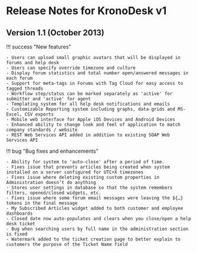 # Release Notes for KronoDesk v1

## Version 1.1 (October 2013)

!!! success "New features"

    - Users can upload small graphic avatars that will be displayed in forums and help desk
    - Users can specify override timezone and culture
    - Display forum statistics and total number open/answered messages in each forum
    - Support for meta-tags in Forums with Tag Cloud for easy access to tagged threads
    - Workflow step/status can be marked separately as 'active' for submitter and 'active' for agent
    - Templating system for all help desk notifications and emails
    - Customizable Reporting system including graphs, data-grids and MS-Excel, CSV exports
    - Mobile web interface for Apple iOS Devices and Android Devices
    - Enhanced ability to change look and feel of application to match company standards / website
    - REST Web Services API added in addition to existing SOAP Web Services API

!!! bug "Bug fixes and enhancements"

    - Ability for system to 'auto-close' after a period of time.
    - Fixes issue that prevents articles being created when system installed on a server configured for UTC+X timezones
    - Fixes issue where deleting existing custom properties in Administration doesn’t do anything
    - Stores user settings in database so that the system remembers filters, opened/closed widgets, etc.
    - Fixes issue where some forum email messages were leaving the ${…} tokens in the final message
    - My Subscribed Articles widget added to both customer and employee dashboards
    - Closed date now auto-populates and clears when you close/open a help desk ticket
    - Bug when searching users by full name in the administration section is fixed
    - Watermark added to the ticket creation page to better explain to customers the purpose of the Ticket Name field